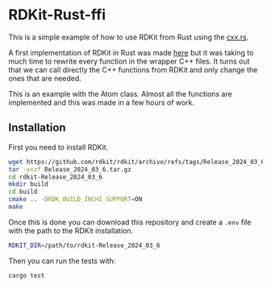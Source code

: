 # RDKit-Rust-ffi
This is a simple example of how to use RDKit from Rust using the [cxx.rs](https://cxx.rs/).

A first implementation of RDKit in Rust was made [here](https://github.com/rdkit-rs/rdkit) but it was taking to much time to rewrite every function in the wrapper C++ files. It turns out that we can call directly the C++ functions from RDKit and only change the ones that are needed. 

This is an example with the Atom class. Almost all the functions are implemented and this was made in a few hours of work.

## Installation
First you need to install RDKit. 

```bash
wget https://github.com/rdkit/rdkit/archive/refs/tags/Release_2024_03_6.tar.gz
tar -xvzf Release_2024_03_6.tar.gz
cd rdkit-Release_2024_03_6
mkdir build
cd build
cmake .. -DRDK_BUILD_INCHI_SUPPORT=ON
make
```

Once this is done you can download this repository and create a `.env` file with the path to the RDKit installation. 
```bash
RDKIT_DIR=/path/to/rdkit-Release_2024_03_6
```

Then you can run the tests with:
```bash
cargo test
```